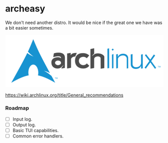 # archeasy
We don't need another distro. It would be nice if the great one we have was a bit easier sometimes.

![Arch Linux lgtm](archlinux-logo-dark-scalable.svg)   

https://wiki.archlinux.org/title/General_recommendations

### Roadmap
- [ ] Input log.
- [ ] Output log.
- [ ] Basic TUI capabilities.
- [ ] Common error handlers.
